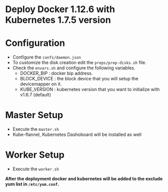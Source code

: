 # Deploy Docker 1.12.6 with Kubernetes 1.7.5 version

# Configuration
- Configure the `confs/daemon.json`
- To customize the disk creation edit the `preps/prep-disks.sh` file.
- Check the `envars.sh` and configure the following variables.
	 - DOCKER_BIP : docker bip address.
	 - BLOCK_DEVICE : the block device that you will setup the devicemapper on it.
	 - KUBE_VERSION : kubernetes version that you want to initialize with v1.6.7 (default)

# Master Setup
- Execute the `master.sh`
- Kube-flannel, Kubernetes Dashoboard will be installed as well

# Worker Setup
- Execute the `worker.sh`

**After the deployment docker and kubernetes will be added to the exclude yum list in `/etc/yum.conf`.**

